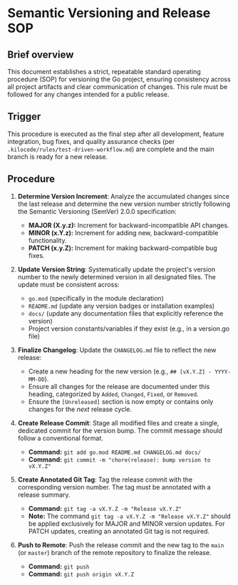 # Semantic Versioning and Release SOP

## Brief overview

This document establishes a strict, repeatable standard operating procedure (SOP) for versioning the Go project, ensuring consistency across all project artifacts and clear communication of changes. This rule must be followed for any changes intended for a public release.

## Trigger

This procedure is executed as the final step after all development, feature integration, bug fixes, and quality assurance checks (per `.kilocode/rules/test-driven-workflow.md`) are complete and the main branch is ready for a new release.

## Procedure

1. **Determine Version Increment**: Analyze the accumulated changes since the last release and determine the new version number strictly following the Semantic Versioning (SemVer) 2.0.0 specification:
    * **MAJOR (X.y.z):** Increment for backward-incompatible API changes.
    * **MINOR (x.Y.z):** Increment for adding new, backward-compatible functionality.
    * **PATCH (x.y.Z):** Increment for making backward-compatible bug fixes.

2. **Update Version String**: Systematically update the project's version number to the newly determined version in all designated files. The update must be consistent across:
    * `go.mod` (specifically in the module declaration)
    * `README.md` (update any version badges or installation examples)
    * `docs/` (update any documentation files that explicitly reference the version)
    * Project version constants/variables if they exist (e.g., in a version.go file)

3. **Finalize Changelog**: Update the `CHANGELOG.md` file to reflect the new release:
    * Create a new heading for the new version (e.g., `## [vX.Y.Z] - YYYY-MM-DD`).
    * Ensure all changes for the release are documented under this heading, categorized by `Added`, `Changed`, `Fixed`, or `Removed`.
    * Ensure the `[Unreleased]` section is now empty or contains only changes for the *next* release cycle.

4. **Create Release Commit**: Stage all modified files and create a single, dedicated commit for the version bump. The commit message should follow a conventional format.
    * **Command:** `git add go.mod README.md CHANGELOG.md docs/`
    * **Command:** `git commit -m "chore(release): bump version to vX.Y.Z"`

5. **Create Annotated Git Tag**: Tag the release commit with the corresponding version number. The tag must be annotated with a release summary.
    * **Command:** `git tag -a vX.Y.Z -m "Release vX.Y.Z"`
    * **Note:** The command `git tag -a vX.Y.Z -m "Release vX.Y.Z"` should be applied exclusively for MAJOR and MINOR version updates. For PATCH updates, creating an annotated Git tag is not required.

6. **Push to Remote**: Push the release commit and the new tag to the `main` (or `master`) branch of the remote repository to finalize the release.
    * **Command:** `git push`
    * **Command:** `git push origin vX.Y.Z`
